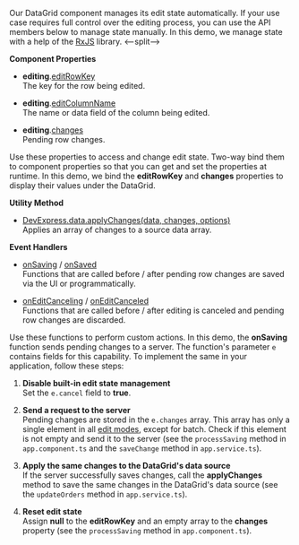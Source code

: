 Our DataGrid component manages its edit state automatically. If your use case requires full control over the editing process, you can use the API members below to manage state manually. In this demo, we manage state with a help of the <a href="https://angular.io/guide/rx-library" target="_blank">RxJS</a> library.
<--split-->

**Component Properties**

- **editing**.[editRowKey](/Documentation/ApiReference/UI_Components/dxDataGrid/Configuration/editing/#editRowKey)        
The key for the row being edited.

- **editing**.[editColumnName](/Documentation/ApiReference/UI_Components/dxDataGrid/Configuration/editing/#editColumnName)        
The name or data field of the column being edited.

- **editing**.[changes](/Documentation/ApiReference/UI_Components/dxDataGrid/Configuration/editing/#changes)       
Pending row changes.

Use these properties to access and change edit state. Two-way bind them to component properties so that you can get and set the properties at runtime. In this demo, we bind the **editRowKey** and **changes** properties to display their values under the DataGrid.

**Utility Method**

- [DevExpress.data.applyChanges(data, changes, options)](/Documentation/ApiReference/Data_Layer/Utils/#applyChangesdata_changes_options)      
Applies an array of changes to a source data array.

**Event Handlers**

- [onSaving](/Documentation/ApiReference/UI_Components/dxDataGrid/Configuration/#onSaving) / [onSaved](/Documentation/ApiReference/UI_Components/dxDataGrid/Configuration/#onSaved)        
Functions that are called before / after pending row changes are saved via the UI or programmatically.

- [onEditCanceling](/Documentation/ApiReference/UI_Components/dxDataGrid/Configuration/#onEditCanceling) / [onEditCanceled](/Documentation/ApiReference/UI_Components/dxDataGrid/Configuration/#onEditCanceled)      
Functions that are called before / after editing is canceled and pending row changes are discarded.

Use these functions to perform custom actions. In this demo, the **onSaving** function sends pending changes to a server. The function's parameter `e` contains fields for this capability. To implement the same in your application, follow these steps:

1. **Disable built-in edit state management**       
Set the `e.cancel` field to **true**.

1. **Send a request to the server**      
Pending changes are stored in the `e.changes` array. This array has only a single element in all [edit modes](/Documentation/ApiReference/UI_Components/dxDataGrid/Configuration/editing/#mode), except for batch. Check if this element is not empty and send it to the server (see the `processSaving` method in `app.component.ts` and the `saveChange` method in `app.service.ts`).

1. **Apply the same changes to the DataGrid's data source**       
If the server successfully saves changes, call the **applyChanges** method to save the same changes in the DataGrid's data source (see the `updateOrders` method in `app.service.ts`).

1. **Reset edit state**         
Assign **null** to the **editRowKey** and an empty array to the **changes** property (see the `processSaving` method in `app.component.ts`).